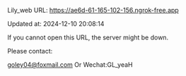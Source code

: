 Lily_web URL: https://ae6d-61-165-102-156.ngrok-free.app

Updated at: 2024-12-10 20:08:14

If you cannot open this URL, the server might be down.

Please contact: 

goley04@foxmail.com Or Wechat:GL_yeaH